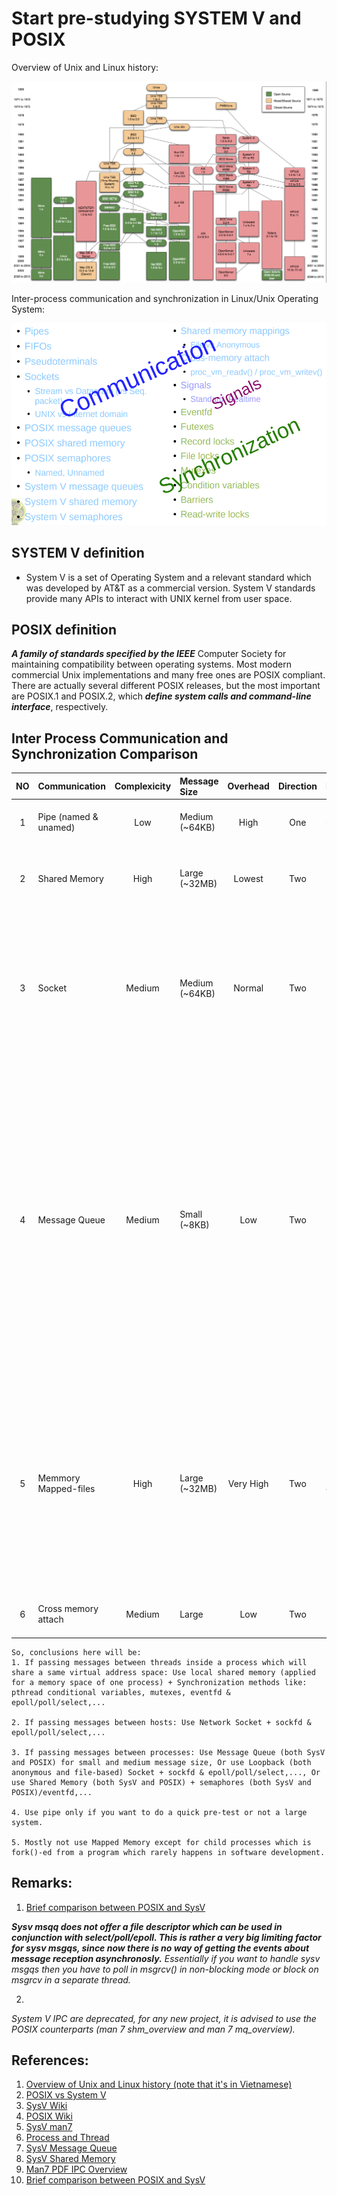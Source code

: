 # Start pre-studying SYSTEM V and POSIX
Overview of Unix and Linux history:

![](../assets/unix-linux-history.png)

Inter-process communication and synchronization in Linux/Unix Operating System:

![](../assets/IPC.png)

## SYSTEM V definition
+ System V is a set of Operating System and a relevant standard which was developed by AT&T as a commercial version. System V standards provide many APIs to interact with UNIX kernel from user space.


## POSIX definition
_**A family of standards specified by the IEEE**_ Computer Society for maintaining compatibility between operating systems. Most modern commercial Unix implementations and many free ones are POSIX compliant. There are actually several different POSIX releases, but the most important are POSIX.1 and POSIX.2, which _**define system calls and command-line interface**_, respectively.



## Inter Process Communication and Synchronization Comparison

|    NO     |   Communication   	|   Complexicity   |   Message Size   |   Overhead   |   Direction   |   Restriction   |   Remarks   |
|   :---:   |       :---        	|      :---:       |      :---        |    :---:     |     :---:     |      :---       |    :---     |
|   1       |   Pipe (named & unamed)	|   Low            |   Medium (~64KB) |   High       |   One         |   One direction | Simple/quick implementation. For small project or just previews.
|   2       |   Shared Memory         	|   High           |   Large (~32MB)  |   Lowest     |   Two         |   Poor sync     | Fastest but need a secured synchronization, normally work with semaphores.
|   3       |   Socket               	|   Medium         |   Medium (~64KB) |   Normal     |   Two	     |   Neutral       | Widely used for both loopback and network communication. But overhead of loopback/unix socket still higher than Message Queues. So, primarily used for over-host message passing.
|   4       |   Message Queue           |   Medium         |   Small (~8KB)   |   Low        |   Two         |   Size Limit    | Quite fast, seem only behind Shared Memory, but has limited message&queue size. But thought that it still enough for trivial applications that exchange small and medium messages. System-V-version Message Queue has no file descriptor (it uses an integer), so poor synchronization, have to create an extra thread just to receive messages. Or we can use POSIX-version one as an alternative.
|   5       |   Memmory Mapped-files    |   High           |   Large (~32MB)  |   Very High  |   Two         |   High overhead | High overhead if sending messages between indiviual processes (independent processes), so not practical. Only OK or same as Shared Memory if passing messages between a process and its children processes (cooperative processes).
|   6       |   Cross memory attach	|   Medium            |   Large 	|   Low       |   Two         |   Hard to implemetation in practival product | 


```
So, conclusions here will be:
1. If passing messages between threads inside a process which will share a same virtual address space: Use local shared memory (applied for a memory space of one process) + Synchronization methods like: pthread conditional variables, mutexes, eventfd & epoll/poll/select,...

2. If passing messages between hosts: Use Network Socket + sockfd & epoll/poll/select,...

3. If passing messages between processes: Use Message Queue (both SysV and POSIX) for small and medium message size, Or use Loopback (both anonymous and file-based) Socket + sockfd & epoll/poll/select,..., Or use Shared Memory (both SysV and POSIX) + semaphores (both SysV and POSIX)/eventfd,...

4. Use pipe only if you want to do a quick pre-test or not a large system.

5. Mostly not use Mapped Memory except for child processes which is fork()-ed from a program which rarely happens in software development.

```

## Remarks:

1. [Brief comparison between POSIX and SysV](https://nyrahul.github.io/systems/engg/2018/04/01/sysv-msgq-vs-posix-msgq/)

_**Sysv msqq does not offer a file descriptor which can be used in conjunction with select/poll/epoll. This is rather a very big limiting factor for sysv msgqs, since now there is no way of getting the events about message reception asynchronosly.** Essentially if you want to handle sysv msgqs then you have to poll in msgrcv() in non-blocking mode or block on msgrcv in a separate thread._

2. 

_System V IPC are deprecated, for any new project, it is advised to use the POSIX counterparts (man 7 shm_overview and man 7 mq_overview)._



## References:
1. [Overview of Unix and Linux history (note that it's in Vietnamese)](https://robusta.vn/vi/goc-cong-nghe/unix-vs-linux.-nguon-goc-va-su-khac-biet)
1. [POSIX vs System V](https://eslinuxprogramming.blogspot.com/2015/06/posix-vs-system-v.html)
2. [SysV Wiki](https://en.wikipedia.org/wiki/UNIX_System_V)
3. [POSIX Wiki](https://en.wikipedia.org/wiki/POSIX)
4. [SysV man7](https://manned.org/svipc.7)
5. [Process and Thread](https://eslinuxprogramming.blogspot.com/2015/06/process-va-thread.html)
6. [SysV Message Queue](https://www.softprayog.in/programming/interprocess-communication-using-system-v-message-queues-in-linux)
7. [SysV Shared Memory](https://www.softprayog.in/programming/interprocess-communication-using-system-v-shared-memory-in-linux)
8. [Man7 PDF IPC Overview](https://man7.org/conf/lca2013/IPC_Overview-LCA-2013-printable.pdf)
9. [Brief comparison between POSIX and SysV](https://nyrahul.github.io/systems/engg/2018/04/01/sysv-msgq-vs-posix-msgq/)
